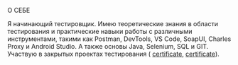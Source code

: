 О СЕБЕ

Я начинающий тестировщик. Имею теоретические знания в области тестирования и практические навыки работы с различными инструментами, такими как Postman, DevTools, VS Code, SoapUI, Charles Proxy и Android Studio. А также основы Java, Selenium, SQL и GIT.
Участвую в закрытых проектах тестирования ( [сertificate](https://drive.google.com/file/d/1yLkNoPZeVvbRsFL349PMenipj8hxNEFs/view?usp=drive_link), [certificate](https://drive.google.com/file/d/1ro24PKybQObG17hEhplbSzKTM0P3h3_N/view?usp=drive_link)).
